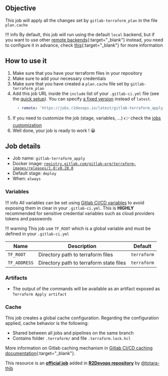 ## Objective

This job will apply all the changes set by `gitlab-terraform_plan` in the file `plan.cache` 

!!! info
    By default, this job will run using the default `local` backend, but if you want to use other [remote backends](https://www.terraform.io/docs/language/settings/backends/index.html){:target="_blank"} instead, you need to configure it in advance, check [this](https://www.terraform.io/docs/language/settings/backends/remote.html){:target="_blank"} for more information
## How to use it

1. Make sure that you have your terraform files in your repository
2. Make sure to add your necessary credentials
3. Make sure that you have created a `plan.cache` file set by `gitlab-terraform_plan`
4. Add this job URL inside the `include` list of your `.gitlab-ci.yml` file (see the [quick setup](/use-the-hub/#quick-setup)). You can specify [a fixed version](#changelog) instead of `latest`.
    ```yaml
      - remote: 'https://jobs.r2devops.io/latest/gitlab-terraform_apply.yml'
    ```
5. If you need to customize the job (stage, variables, ...) 👉 check the [jobs
   customization](/use-the-hub/#jobs-customization)
6. Well done, your job is ready to work ! 😀

## Job details

* Job name: `gitlab-terraform_apply`
* Docker image:
[`registry.gitlab.com/gitlab-org/terraform-images/releases/1.0:v0.20.0`](https://gitlab.com/gitlab-org/terraform-images)
* Default stage: `deploy`
* When: `always`

### Variables

!!! info
    All variables can be set using [Gitlab CI/CD variables](https://docs.gitlab.com/ee/ci/variables/README.html) to avoid exposing them in clear in your `.gitlab-ci.yml`. This is **HIGHLY** recommended for sensitive credential variables such as cloud providers tokens and passwords

!!! warning
    This job use `TF_ROOT` which is a global variable and must be defined in your `.gitlab-ci.yml`

| Name | Description | Default |
| ---- | ----------- | ------- |
| `TF_ROOT` | Directory path to terraform files | `terraform` |
| `TF_ADDRESS` | Directory path to terraform state files | `terraform` |

### Artifacts

* The output of the commands will be available as an artifact exposed as `Terraform Apply artifact`

### Cache

This job creates a global cache configuration. Regarding the configuration
applied, cache behavior is the following:

* Shared between all jobs and pipelines on the same branch
* Contains folder `.terraform/` and file `.terraform.lock.hcl`

More information on Gitlab caching mechanism in [Gitlab CI/CD caching
documentation](https://docs.gitlab.com/ee/ci/caching/index.html){:target="_blank"}.

This resource is an **[official job](https://docs.r2devops.io/faq-labels/)** added in [**R2Devops repository**](https://gitlab.com/r2devops/hub) by [@totara-thib](https://gitlab.com/Totara-thib)